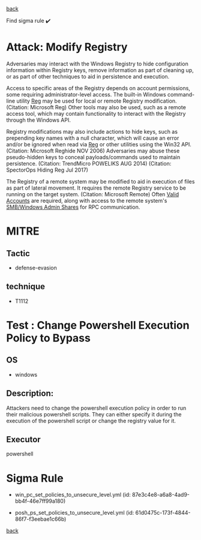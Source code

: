 
[back](../index.md)

Find sigma rule :heavy_check_mark: 

# Attack: Modify Registry 

Adversaries may interact with the Windows Registry to hide configuration information within Registry keys, remove information as part of cleaning up, or as part of other techniques to aid in persistence and execution.

Access to specific areas of the Registry depends on account permissions, some requiring administrator-level access. The built-in Windows command-line utility [Reg](https://attack.mitre.org/software/S0075) may be used for local or remote Registry modification. (Citation: Microsoft Reg) Other tools may also be used, such as a remote access tool, which may contain functionality to interact with the Registry through the Windows API.

Registry modifications may also include actions to hide keys, such as prepending key names with a null character, which will cause an error and/or be ignored when read via [Reg](https://attack.mitre.org/software/S0075) or other utilities using the Win32 API. (Citation: Microsoft Reghide NOV 2006) Adversaries may abuse these pseudo-hidden keys to conceal payloads/commands used to maintain persistence. (Citation: TrendMicro POWELIKS AUG 2014) (Citation: SpectorOps Hiding Reg Jul 2017)

The Registry of a remote system may be modified to aid in execution of files as part of lateral movement. It requires the remote Registry service to be running on the target system. (Citation: Microsoft Remote) Often [Valid Accounts](https://attack.mitre.org/techniques/T1078) are required, along with access to the remote system's [SMB/Windows Admin Shares](https://attack.mitre.org/techniques/T1021/002) for RPC communication.

# MITRE
## Tactic
  - defense-evasion


## technique
  - T1112


# Test : Change Powershell Execution Policy to Bypass
## OS
  - windows


## Description:
Attackers need to change the powershell execution policy in order to run their malicious powershell scripts.
They can either specify it during the execution of the powershell script or change the registry value for it.


## Executor
powershell

# Sigma Rule
 - win_pc_set_policies_to_unsecure_level.yml (id: 87e3c4e8-a6a8-4ad9-bb4f-46e7ff99a180)

 - posh_ps_set_policies_to_unsecure_level.yml (id: 61d0475c-173f-4844-86f7-f3eebae1c66b)



[back](../index.md)
